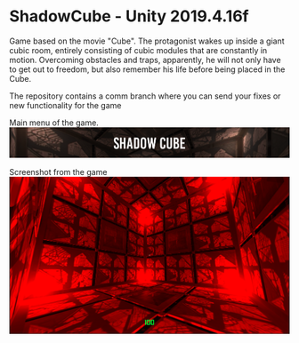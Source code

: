 # ShadowCube - Unity 2019.4.16f
Game based on the movie "Cube". The protagonist wakes up inside a giant cubic room, entirely consisting of cubic modules that are constantly in motion. Overcoming obstacles and traps, apparently, he will not only have to get out to freedom, but also remember his life before being placed in the Cube.

The repository contains a comm branch where you can send your fixes or new functionality for the game

Main menu of the game.
![GitHub Logo](/ScreenShots/logo.png)

Screenshot from the game
![GitHub Logo](/ScreenShots/screenshot1.png)
